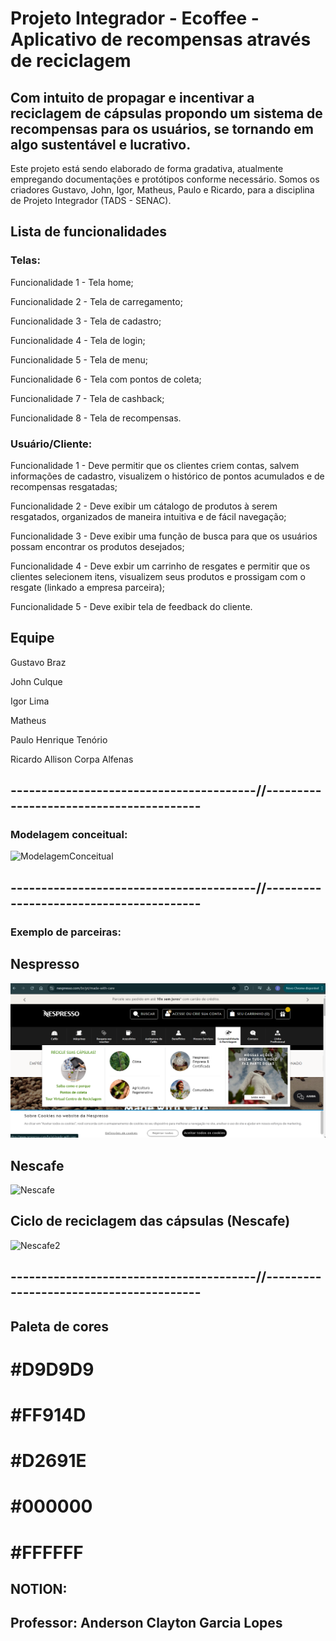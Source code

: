 # Projeto Integrador - Ecoffee - Aplicativo de recompensas através de reciclagem

## Com intuito de propagar e incentivar a reciclagem de cápsulas propondo um sistema de recompensas para os usuários, se tornando em algo sustentável e lucrativo.

Este projeto está sendo elaborado de forma gradativa, atualmente empregando documentações e protótipos conforme necessário. Somos os criadores Gustavo, John, Igor, Matheus, Paulo e Ricardo, para a disciplina de Projeto Integrador (TADS - SENAC).

## Lista de funcionalidades

### Telas:

Funcionalidade 1 - Tela home;

Funcionalidade 2 - Tela de carregamento;

Funcionalidade 3 - Tela de cadastro;

Funcionalidade 4 - Tela de login;

Funcionalidade 5 - Tela de menu;

Funcionalidade 6 - Tela com pontos de coleta;

Funcionalidade 7 - Tela de cashback;

Funcionalidade 8 - Tela de recompensas.

### Usuário/Cliente:

Funcionalidade 1 - Deve permitir que os clientes criem contas, salvem informações de cadastro, visualizem o histórico de pontos acumulados e de recompensas resgatadas;

Funcionalidade 2 - Deve exibir um cátalogo de produtos à serem resgatados, organizados de maneira intuitiva e de fácil navegação;

Funcionalidade 3 - Deve exibir uma função de busca para que os usuários possam encontrar os produtos desejados;

Funcionalidade 4 - Deve exbir um carrinho de resgates e permitir que os clientes selecionem itens, visualizem seus produtos e prossigam com o resgate (linkado a empresa parceira);

Funcionalidade 5 - Deve exibir tela de feedback do cliente.

## Equipe

Gustavo Braz

John Culque

Igor Lima

Matheus

Paulo Henrique Tenório

Ricardo Allison Corpa Alfenas


## ----------------------------------------//----------------------------------------

### Modelagem conceitual:

![ModelagemConceitual](link)

## ----------------------------------------//----------------------------------------

### Exemplo de parceiras:
## Nespresso

![Nespresso](https://github.com/RicardoCorpa/ecoffee/blob/main/nespresso.png)

## Nescafe

![Nescafe]()

## Ciclo de reciclagem das cápsulas (Nescafe)

![Nescafe2]()

## ----------------------------------------//----------------------------------------


## Paleta de cores

# #D9D9D9

# #FF914D
 
# #D2691E

# #000000

# #FFFFFF

## NOTION: 

## Professor: Anderson Clayton Garcia Lopes
